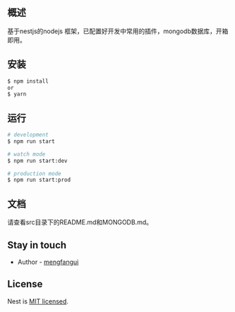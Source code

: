## 概述
基于nestjs的nodejs 框架，已配置好开发中常用的插件，mongodb数据库，开箱即用。

## 安装

``` bash
$ npm install
or
$ yarn
```

## 运行

``` bash
# development
$ npm run start

# watch mode
$ npm run start:dev

# production mode
$ npm run start:prod
```

## 文档

请查看src目录下的README.md和MONGODB.md。

## Stay in touch

* Author - [mengfangui](https://github.com/MengFangui)

## License

  Nest is [MIT licensed](LICENSE).

